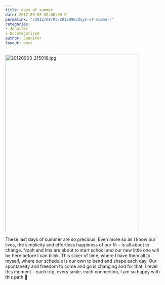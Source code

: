 ```yaml
---
title: days of summer
date: 2012-09-03 00:00:00 Z
permalink: "/2012/09/03/20120903days-of-summer/"
categories:
- Jennifer
- Uncategorized
author: Jennifer
layout: post
---
```


[<img height="560" alt="20120903-215018.jpg" width="420" class="alignnone " src="http://static.squarespace.com/static/50db6bb3e4b015296cd43789/50dfa5b1e4b0dc6320e0b5ea/50dfa5b4e4b0dc6320e0b95a/1346709020000/?format=original" />](http://static.squarespace.com/static/50db6bb3e4b015296cd43789/50dfa5b1e4b0dc6320e0b5ea/50dfa5b4e4b0dc6320e0b95a/1346709020000/?format=original)

These last days of summer are so precious. Even more so as I know our lives, the simplicity and effortless happiness of our fit &#8211; is all about to change. Noah and Ima are about to start school and our new little one will be here before I can blink. This sliver of time, where I have them all to myself, where our schedule is our own to bend and shape each day. Our spontaneity and freedom to come and go is changing and for that, I revel this moment &#8211; each trip, every smile, each connection, I am so happy with this path 🙂
